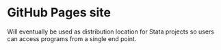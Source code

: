 # GitHub Pages site
Will eventually be used as distribution location for Stata projects so users can access programs from a single end point.
